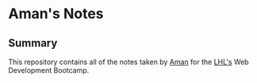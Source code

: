 # Aman's Notes
## Summary

This repository contains all of the notes taken by [Aman](https://github.com/KewlKewlKewl) for the [LHL's](https://www.lighthouselabs.ca/) Web Development Bootcamp.